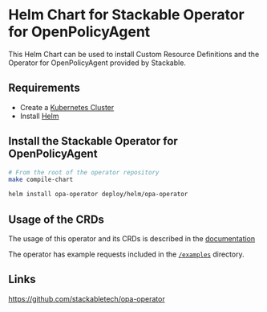 # Helm Chart for Stackable Operator for OpenPolicyAgent

This Helm Chart can be used to install Custom Resource Definitions and the Operator for OpenPolicyAgent provided by Stackable.


## Requirements

- Create a [Kubernetes Cluster](../Readme.md)
- Install [Helm](https://helm.sh/docs/intro/install/)


## Install the Stackable Operator for OpenPolicyAgent

```bash
# From the root of the operator repository
make compile-chart

helm install opa-operator deploy/helm/opa-operator
```


## Usage of the CRDs

The usage of this operator and its CRDs is described in the [documentation](https://docs.stackable.tech/opa/index.html)

The operator has example requests included in the [`/examples`](https://github.com/stackabletech/opa/operator/tree/main/examples) directory.


## Links

https://github.com/stackabletech/opa-operator


